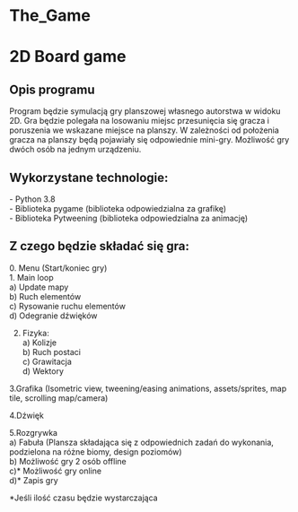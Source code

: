 # The_Game

<h1>2D Board game</h2>
<h2> Opis programu </h2>
Program będzie symulacją gry planszowej własnego autorstwa w widoku 2D. Gra będzie polegała na losowaniu miejsc przesunięcia się gracza i poruszenia we wskazane miejsce na planszy. W zależności od położenia gracza na planszy będą pojawiały się odpowiednie mini-gry. Możliwość gry dwóch osób na jednym urządzeniu. 

<h2>Wykorzystane technologie:</h2>
- Python 3.8<br>
- Biblioteka pygame (biblioteka odpowiedzialna za grafikę)<br>
- Biblioteka Pytweening (biblioteka odpowiedzialna za animację)<br>

<h2>Z czego będzie składać się gra:</h2>
0. Menu (Start/koniec gry)<br>
1. Main loop<br>
a) Update mapy<br>
b) Ruch elementów<br>
c) Rysowanie ruchu elementów<br>
d) Odegranie dźwięków<br>

2. Fizyka:<br>
a) Kolizje<br>
b) Ruch postaci<br>
c) Grawitacja<br>
d) Wektory<br>  

3.Grafika (Isometric view, tweening/easing animations, assets/sprites, map tile, scrolling map/camera)<br>

4.Dźwięk<br>

5.Rozgrywka<br>
a) Fabuła (Plansza składająca się z odpowiednich zadań do wykonania, podzielona na różne biomy, design poziomów)<br>
b) Możliwość gry 2 osób offline<br>
c)* Możliwość gry online<br>
d)* Zapis gry<br>
 
 *Jeśli ilość czasu będzie wystarczająca<br>
